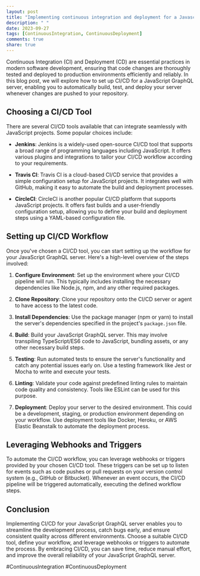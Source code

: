 ```yaml
---
layout: post
title: "Implementing continuous integration and deployment for a Javascript GraphQL server"
description: " "
date: 2023-09-27
tags: [ContinuousIntegration, ContinuousDeployment]
comments: true
share: true
---
```


Continuous Integration (CI) and Deployment (CD) are essential practices in modern software development, ensuring that code changes are thoroughly tested and deployed to production environments efficiently and reliably. In this blog post, we will explore how to set up CI/CD for a JavaScript GraphQL server, enabling you to automatically build, test, and deploy your server whenever changes are pushed to your repository.

## Choosing a CI/CD Tool

There are several CI/CD tools available that can integrate seamlessly with JavaScript projects. Some popular choices include:

- **Jenkins**: Jenkins is a widely-used open-source CI/CD tool that supports a broad range of programming languages including JavaScript. It offers various plugins and integrations to tailor your CI/CD workflow according to your requirements.

- **Travis CI**: Travis CI is a cloud-based CI/CD service that provides a simple configuration setup for JavaScript projects. It integrates well with GitHub, making it easy to automate the build and deployment processes.

- **CircleCI**: CircleCI is another popular CI/CD platform that supports JavaScript projects. It offers fast builds and a user-friendly configuration setup, allowing you to define your build and deployment steps using a YAML-based configuration file.

## Setting up CI/CD Workflow

Once you've chosen a CI/CD tool, you can start setting up the workflow for your JavaScript GraphQL server. Here's a high-level overview of the steps involved:

1. **Configure Environment**: Set up the environment where your CI/CD pipeline will run. This typically includes installing the necessary dependencies like Node.js, npm, and any other required packages.

2. **Clone Repository**: Clone your repository onto the CI/CD server or agent to have access to the latest code.

3. **Install Dependencies**: Use the package manager (npm or yarn) to install the server's dependencies specified in the project's `package.json` file.

4. **Build**: Build your JavaScript GraphQL server. This may involve transpiling TypeScript/ES6 code to JavaScript, bundling assets, or any other necessary build steps.

5. **Testing**: Run automated tests to ensure the server's functionality and catch any potential issues early on. Use a testing framework like Jest or Mocha to write and execute your tests.

6. **Linting**: Validate your code against predefined linting rules to maintain code quality and consistency. Tools like ESLint can be used for this purpose.

7. **Deployment**: Deploy your server to the desired environment. This could be a development, staging, or production environment depending on your workflow. Use deployment tools like Docker, Heroku, or AWS Elastic Beanstalk to automate the deployment process.

## Leveraging Webhooks and Triggers

To automate the CI/CD workflow, you can leverage webhooks or triggers provided by your chosen CI/CD tool. These triggers can be set up to listen for events such as code pushes or pull requests on your version control system (e.g., GitHub or Bitbucket). Whenever an event occurs, the CI/CD pipeline will be triggered automatically, executing the defined workflow steps.

## Conclusion

Implementing CI/CD for your JavaScript GraphQL server enables you to streamline the development process, catch bugs early, and ensure consistent quality across different environments. Choose a suitable CI/CD tool, define your workflow, and leverage webhooks or triggers to automate the process. By embracing CI/CD, you can save time, reduce manual effort, and improve the overall reliability of your JavaScript GraphQL server.

\#ContinuousIntegration #ContinuousDeployment